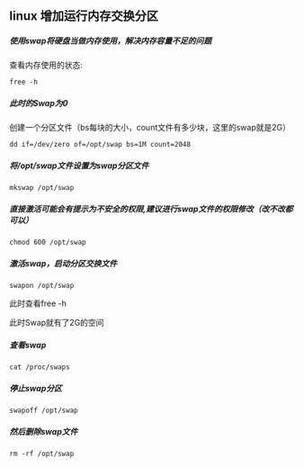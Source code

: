 ## linux 增加运行内存交换分区

##### 使用swap将硬盘当做内存使用，解决内存容量不足的问题

查看内存使用的状态:

```shell
free -h
```

#####  此时的Swap为0

创建一个分区文件（bs每块的大小，count文件有多少块，这里的swap就是2G）

```shell
dd if=/dev/zero of=/opt/swap bs=1M count=2048
```

##### 将/opt/swap文件设置为swap分区文件

```shell
mkswap /opt/swap
```

##### 直接激活可能会有提示为不安全的权限,建议进行swap文件的权限修改（改不改都可以）

```shell
chmod 600 /opt/swap 
```

##### 激活swap，启动分区交换文件

```shell
swapon /opt/swap
```


此时查看free -h


此时Swap就有了2G的空间

##### 查看swap

```shell
cat /proc/swaps
```


##### 停止swap分区

```shell
swapoff /opt/swap
```


##### 然后删除swap文件

```shell
rm -rf /opt/swap
```

